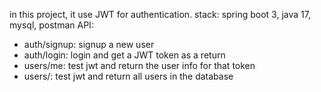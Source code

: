 in this project, it use JWT for authentication.
stack: spring boot 3, java 17, mysql, postman
API: 
- auth/signup: signup a new user
- auth/login: login and get a JWT token as a return
- users/me: test jwt and return the user info for that token
- users/: test jwt and return all users in the database
